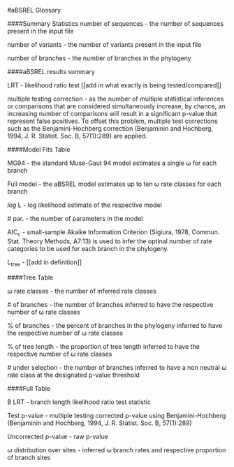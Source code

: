 
#aBSREL Glossary

####Summary Statistics
number of sequences - the number of sequences present in the input file

number of variants - the number of variants present in the input file

number of branches - the number of branches in the phylogeny

####aBSREL results summary

LRT - likelihood ratio test [[add in what exactly is being tested/compared]]

multiple testing correction - as the number of multiple statistical inferences or comparisons that are considered simultaneously increase, by chance, an increasing number of comparisons will result in a significant p-value that represent false positives. To offset this problem, multiple test corrections such as the Benjamini-Hochberg correction (Benjaminin and Hochberg, 1994, J. R. Statist. Soc. B, 57(1):289) are applied.

####Model Fits Table

MG94 - the standard Muse-Gaut 94 model estimates a single ω for each branch 

Full model - the aBSREL model estimates up to ten ω rate classes for each branch

*log* L - log likelihood estimate of the respective model

\# par. - the number of parameters in the model

AIC<sub>c</sub>  - small-sample Akaike Information Criterion (Sigiura, 1978, Commun. Stat. Theory Methods, A7:13) is used to infer the optinal number of rate categories to be used for each branch in the phylogeny.

L<sub>tree</sub> - [[add in definition]]


####Tree Table

ω rate classes - the number of inferred rate classes 

\# of branches - the number of branches inferred to have the respective number of ω rate classes 

% of branches - the percent of branches in the phylogeny inferred to have the respective number of ω rate classes 

% of tree length - the proportion of tree length inferred to have the respective number of ω rate classes 

 \# under selection - the number of branches inferred to have a non neutral ω rate class at the designated p-value threshold
 
 
####Full Table

B LRT - branch length likelihood ratio test statistic

Test p-value - multiple testing corrected p-value using  Benjamini-Hochberg (Benjaminin and Hochberg, 1994, J. R. Statist. Soc. B, 57(1):289) 

Uncorrected p-value - raw p-value
 
 ω distribution over sites - inferred ω branch rates and respective proportion of branch sites
 




